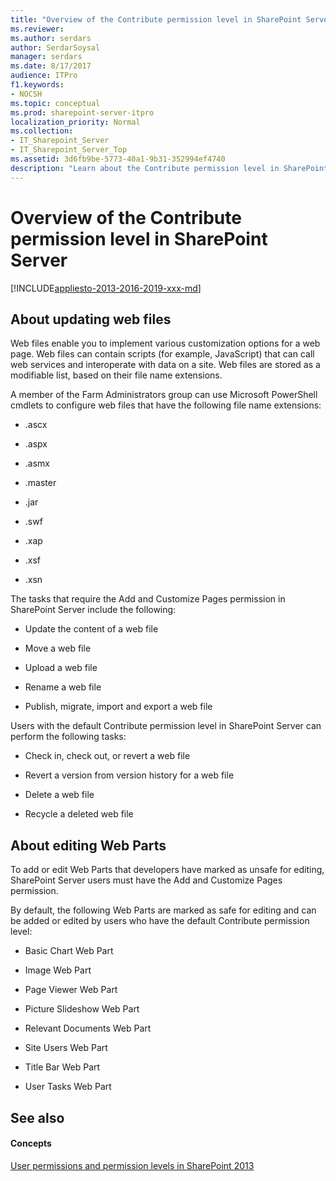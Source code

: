```yaml
---
title: "Overview of the Contribute permission level in SharePoint Server"
ms.reviewer: 
ms.author: serdars
author: SerdarSoysal
manager: serdars
ms.date: 8/17/2017
audience: ITPro
f1.keywords:
- NOCSH
ms.topic: conceptual
ms.prod: sharepoint-server-itpro
localization_priority: Normal
ms.collection:
- IT_Sharepoint_Server
- IT_Sharepoint_Server_Top
ms.assetid: 3d6fb9be-5773-40a1-9b31-352994ef4740
description: "Learn about the Contribute permission level in SharePoint Server."
---
```


# Overview of the Contribute permission level in SharePoint Server

[!INCLUDE[appliesto-2013-2016-2019-xxx-md](../includes/appliesto-2013-2016-2019-xxx-md.md)]
  
## About updating web files
<a name="section1"> </a>

Web files enable you to implement various customization options for a web page. Web files can contain scripts (for example, JavaScript) that can call web services and interoperate with data on a site. Web files are stored as a modifiable list, based on their file name extensions. 
  
A member of the Farm Administrators group can use Microsoft PowerShell cmdlets to configure web files that have the following file name extensions:
  
- .ascx
    
- .aspx
    
- .asmx
    
- .master
    
- .jar
    
- .swf
    
- .xap
    
- .xsf
    
- .xsn
    
The tasks that require the Add and Customize Pages permission in SharePoint Server include the following:
  
- Update the content of a web file
    
- Move a web file
    
- Upload a web file
    
- Rename a web file
    
- Publish, migrate, import and export a web file
    
Users with the default Contribute permission level in SharePoint Server can perform the following tasks:
  
- Check in, check out, or revert a web file
    
- Revert a version from version history for a web file
    
- Delete a web file
    
- Recycle a deleted web file
    
## About editing Web Parts
<a name="section2"> </a>

To add or edit Web Parts that developers have marked as unsafe for editing, SharePoint Server users must have the Add and Customize Pages permission.
  
By default, the following Web Parts are marked as safe for editing and can be added or edited by users who have the default Contribute permission level:
  
- Basic Chart Web Part
    
- Image Web Part
    
- Page Viewer Web Part
    
- Picture Slideshow Web Part
    
- Relevant Documents Web Part
    
- Site Users Web Part
    
- Title Bar Web Part
    
- User Tasks Web Part
    
## See also
<a name="section2"> </a>

#### Concepts

[User permissions and permission levels in SharePoint 2013](user-permissions-and-permission-levels.md)

